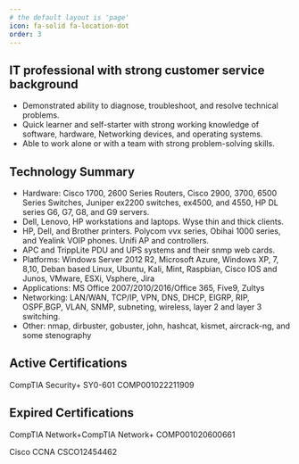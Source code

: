 ```yaml
---
# the default layout is 'page'
icon: fa-solid fa-location-dot
order: 3
---
```




## IT professional with strong customer service background

-	Demonstrated ability to diagnose, troubleshoot, and resolve technical problems. 
-	Quick learner and self-starter with strong working knowledge of software, hardware, 
Networking devices, and operating systems.
-	Able to work alone or with a team with strong problem-solving skills.

## Technology Summary

-	Hardware: Cisco 1700, 2600 Series Routers, Cisco 2900, 3700, 6500 Series Switches, Juniper ex2200 switches, ex4500, and 4550,  HP DL series G6, G7, G8, and G9 servers.
-	Dell, Lenovo, HP workstations and laptops. Wyse thin and thick clients.
-	HP, Dell, and Brother printers. Polycom vvx series, Obihai 1000 series, and Yealink VOIP phones. Unifi AP and controllers.
-	APC and TrippLite PDU and UPS systems and their snmp web cards. 
-	Platforms: Windows Server 2012 R2, Microsoft Azure, Windows XP, 7, 8,10, Deban based Linux, Ubuntu, Kali, Mint, Raspbian, Cisco IOS and Junos, VMware, ESXi, Vsphere, Jira
-	Applications: MS Office 2007/2010/2016/Office 365, Five9, Zultys
-	Networking: LAN/WAN, TCP/IP, VPN, DNS, DHCP, EIGRP, RIP, OSPF,BGP, VLAN, SNMP, subneting, wireless, layer 2 and layer 3 switching.
-	Other: nmap, dirbuster, gobuster, john, hashcat, kismet, aircrack-ng, and some stenography

## Active Certifications
CompTIA Security+ SY0-601 COMP001022211909

## Expired Certifications


CompTIA Network+CompTIA Network+ COMP001020600661

Cisco CCNA CSCO12454462


